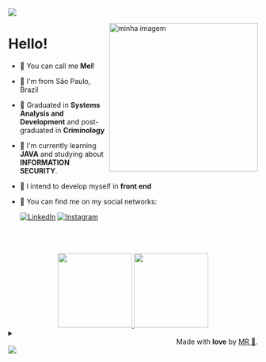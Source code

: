 <img src="https://capsule-render.vercel.app/api?type=Waving&color=ef95ae&fontColor=ef95ae&height=70&section=header" />

<p align="left">
<img align="right" alt="minha imagem" width="300" src="https://media.discordapp.net/attachments/929899914836738061/1105261250348339370/ffbb0050d9b94168ebe7dd8a7d09374a.gif">
<h1>Hello!</h1>

- 🌸 You can call me **Mel**!

- 📍 I'm from São Paulo, Brazil

- 🍧 Graduated in **Systems Analysis and Development** and post-graduated in **Criminology**

- 🫧 I'm currently learning **JAVA** and studying about **INFORMATION SECURITY**.

- 🌷 I intend to develop myself in **front end**

- 🧁 You can find me on my social networks:

  [![LinkedIn](https://img.shields.io/badge/-LinkedIn-000?style=for-the-badge&logo=linkedin&logoColor=ef95ae&color=FFFFFF)](https://www.linkedin.com/in/melissa-ralla/)
[![Instagram](https://img.shields.io/badge/-Instagram-000?style=for-the-badge&logo=instagram&logoColor=ef95ae&color=FFFFFF)](https://instagram.com/mellralla)
</p>

<br>
<br>
<br>

<div align="center">
  <a href="https://github.com/loeycism">
          <! -- github stats-->
    <img height="150em" src="https://github-readme-stats.vercel.app/api?username=mellralla&count_private=true&include_all_commits=true&show_icons=false&&title_color=ef95ae&text_color=ef95ae&bg_color=FFFFFF&cache_seconds=1800&locale=en&hide_border=false&show_owner=true">
           <! -- language use -->
    <img height="150em" src="https://github-readme-stats.vercel.app/api/top-langs/?username=mellralla&theme=ayu-mirage&hide_border=false&&layout=compact&title_color=ef95ae&text_color=ef95ae&bg_color=FFFFFF&cache_seconds=1800&locale=en">
    
  </a>
</div>

<details align="left">
  <summary></summary>
  - Badges by <a href="https://shields.io/">shields.io</a><br>
  - GitHub Stats by <a href="https://github.com/anuraghazra/github-readme-stats">anuraghazra</a><br>
  - Inspired by <a href="https://github.com/elidianaandrade">EA</a><br>
</details>
 
<div align="right">Made with <strong>love</strong> by <a href="https://github.com/mellralla">MR 🌸</a>.</div>

<img src="https://capsule-render.vercel.app/api?type=Waving&color=ef95ae&fontColor=ef95ae&height=70&section=footer&animation=fadeIn" />
